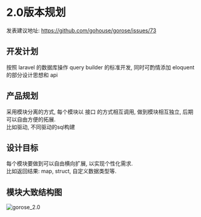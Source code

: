 # 2.0版本规划
发表建议地址: https://github.com/gohouse/gorose/issues/73

## 开发计划
按照 laravel 的数据库操作 query builder 的标准开发, 同时可酌情添加 eloquent 的部分设计思想和 api

## 产品规划
采用模块分离的方式, 每个模块以 接口 的方式相互调用, 做到模块相互独立, 后期可以自由方便的拓展.  
比如驱动, 不同驱动的sql构建

## 设计目标
每个模块要做到可以自由横向扩展, 以实现个性化需求.  
比如返回结果: map, struct, 自定义数据类型等.  

## 模块大致结构图
![gorose_2.0](https://github.com/gohouse/gorose/blob/2.0-dev/version_plan_and_design/gorose_2.0_modules.png?raw=true)
